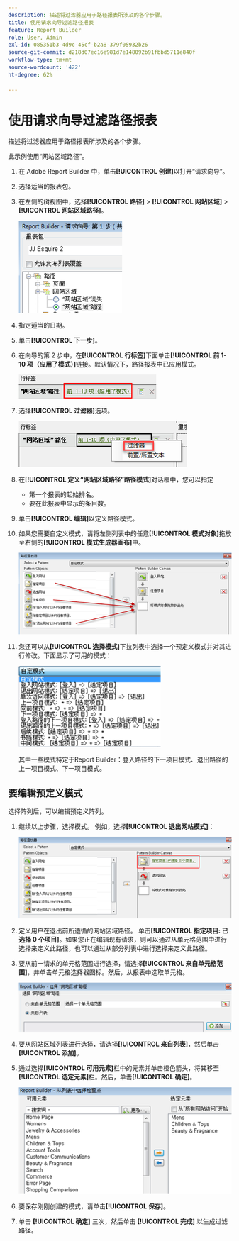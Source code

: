 ```yaml
---
description: 描述将过滤器应用于路径报表所涉及的各个步骤。
title: 使用请求向导过滤路径报表
feature: Report Builder
role: User, Admin
exl-id: 085351b3-4d9c-45cf-b2a8-379f05932b26
source-git-commit: d218d07ec16e981d7e148092b91fbbd5711e840f
workflow-type: tm+mt
source-wordcount: '422'
ht-degree: 62%

---
```


# 使用请求向导过滤路径报表

描述将过滤器应用于路径报表所涉及的各个步骤。

此示例使用“网站区域路径”。

1. 在 Adobe Report Builder 中，单击&#x200B;**[!UICONTROL 创建]**&#x200B;以打开“请求向导”。
1. 选择适当的报表包。
1. 在左侧的树视图中，选择&#x200B;**[!UICONTROL 路径]** > **[!UICONTROL 网站区域]** > **[!UICONTROL 网站区域路径]**。

   ![显示所选网站区域路径的屏幕截图。](assets/site_section_path_1.png)

1. 指定适当的日期。

1. 单击&#x200B;**[!UICONTROL 下一步]**。

1. 在向导的第 2 步中，在&#x200B;**[!UICONTROL 行标签]**&#x200B;下面单击&#x200B;**[!UICONTROL 前 1-10 项（应用了模式）]**&#x200B;链接。默认情况下，路径报表中已应用模式。

   ![显示默认路径模式的屏幕截图。](assets/site_section_path_2.png)

1. 选择&#x200B;**[!UICONTROL 过滤器]**&#x200B;选项。

   ![突出显示“Filter”（过滤器）选项的屏幕快照。](assets/filter_option.png)

1. 在&#x200B;**[!UICONTROL 定义“网站区域路径”路径模式]**&#x200B;对话框中，您可以指定
   * 第一个报表的起始排名。
   * 要在此报表中显示的条目数。
1. 单击&#x200B;**[!UICONTROL 编辑]**&#x200B;以定义路径模式。

1. 如果您需要自定义模式，请将左侧列表中的任意&#x200B;**[!UICONTROL 模式对象]**&#x200B;拖放至右侧的&#x200B;**[!UICONTROL 模式生成器画布]**&#x200B;中。

   ![](assets/custom_pattern.png)

1. 您还可以从&#x200B;**[!UICONTROL 选择模式]**&#x200B;下拉列表中选择一个预定义模式并对其进行修改。下面显示了可用的模式：

   ![](assets/select_a_pattern.png)

   其中一些模式特定于Report Builder：登入路径的下一项目模式、退出路径的上一项目模式、下一项目模式。

## 要编辑预定义模式

选择阵列后，可以编辑预定义阵列。

1. 继续以上步骤，选择模式。 例如，选择&#x200B;**[!UICONTROL 退出网站模式]**：

   ![突出显示所选模式的屏幕快照。](assets/exited_site_pattern.png)

1. 定义用户在退出前所遵循的网站区域路径。 单击&#x200B;**[!UICONTROL 指定项目: 已选择 0 个项目]**。如果您正在编辑现有请求，则可以通过从单元格范围中进行选择来定义此路径，也可以通过从部分列表中进行选择来定义此路径。

1. 要从前一请求的单元格范围进行选择，请选择&#x200B;**[!UICONTROL 来自单元格范围]**，并单击单元格选择器图标。然后，从报表中选取单元格。

   ![屏幕截图显示了从单元格范围或列表中选择的选项。](assets/choose_site_section_paths.png)

1. 要从网站区域列表进行选择，请选择&#x200B;**[!UICONTROL 来自列表]**，然后单击&#x200B;**[!UICONTROL 添加]**。

1. 通过选择&#x200B;**[!UICONTROL 可用元素]**&#x200B;栏中的元素并单击橙色箭头，将其移至&#x200B;**[!UICONTROL 选定元素]**&#x200B;栏。然后，单击&#x200B;**[!UICONTROL 确定]**。

   ![显示可用元素和选定元素的屏幕截图。](assets/move_site_section_elements.png)

1. 要保存刚刚创建的模式，请单击&#x200B;**[!UICONTROL 保存]**。

1. 单击 **[!UICONTROL 确定]** 三次，然后单击 **[!UICONTROL 完成]** 以生成过滤路径。
